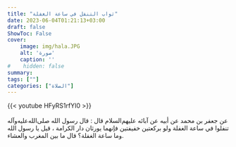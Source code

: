 ```yaml
---
title: "ثواب التنفل في ساعة الغفلة"
date: 2023-06-04T01:21:13+03:00
draft: false
ShowToc: False
cover:
    image: img/hala.JPG
    alt: 'صورة'
    caption: ''
#    hidden: false
summary: 
tags: [""]
categories: ["الصلاة"]
---
```

{{< youtube HFyRS1rfYI0 >}}  
 <br>
عن جعفر بن محمد عن أبيه عن آبائه عليهم‌السلام
قال : قال رسول الله صلى‌الله‌عليه‌وآله تنفلوا في ساعة الغفلة ولو بركعتين خفيفتين
فإنهما يورثان دار الكرامة ، قيل يا رسول الله وما ساعة الغفلة؟ قال ما بين
المغرب والعشاء.

